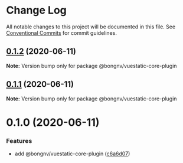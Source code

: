 # Change Log

All notable changes to this project will be documented in this file.
See [Conventional Commits](https://conventionalcommits.org) for commit guidelines.

## [0.1.2](https://github.com/bongnv/vuestatic/compare/@bongnv/vuestatic-core-plugin@0.1.1...@bongnv/vuestatic-core-plugin@0.1.2) (2020-06-11)

**Note:** Version bump only for package @bongnv/vuestatic-core-plugin





## [0.1.1](https://github.com/bongnv/vuestatic/compare/@bongnv/vuestatic-core-plugin@0.1.0...@bongnv/vuestatic-core-plugin@0.1.1) (2020-06-11)

**Note:** Version bump only for package @bongnv/vuestatic-core-plugin





# 0.1.0 (2020-06-11)


### Features

* add @bongnv/vuestatic-core-plugin ([c6a6d07](https://github.com/bongnv/vuestatic/commit/c6a6d07538fff3e1a7253f6a5812e52eaf23fd09))
